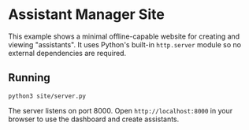 # Assistant Manager Site

This example shows a minimal offline-capable website for creating and viewing "assistants". It uses Python's built-in `http.server` module so no external dependencies are required.

## Running

```
python3 site/server.py
```

The server listens on port 8000. Open `http://localhost:8000` in your browser to use the dashboard and create assistants.
